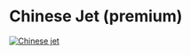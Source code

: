 # Chinese Jet (premium)

[![Chinese jet](https://d34ymitoc1pg7m.cloudfront.net/bf4/soldier/large/Premium_CH_Jet_01-c4367b6b.png)](https://d34ymitoc1pg7m.cloudfront.net/bf4/soldier/large/Premium_CH_Jet_01-c4367b6b.png)
